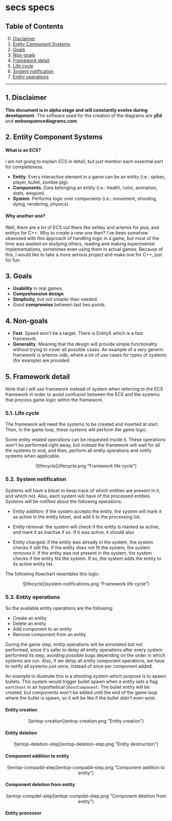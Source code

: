 # secs specs

## Table of Contents

0. [Disclaimer](#0-disclaimer)
2. [Entity Component Systems](#2-entity-component-systems)
3. [Goals](#3-goals)
4. [Non-goals](#4-non-goals)
5. [Framework detail](#5-framework-detail)
  1. [Life cycle](#5-1-life-cycle)
  2. [System notification](#5-2-system-notification)
  3. [Entity operations](#5-3-entity-operations)

---

## 1. Disclaimer

**This document is in alpha stage and will constantly evolve during development.** The software used for the creation of the diagrams are **yEd** and **websequencediagrams.com**.


## 2. Entity Component Systems

#### What is an ECS?

I am not going to explain ECS in detail, but just mention each essential part for completeness.

* **Entity**. Every interactive element in a game can be an entity (i.e.: spikes, player, bullet, zombie pig).
* **Components**. Data belonging an entity (i.e.: health, color, animation, stats, weapon).
* **System**. Performs logic over components (i.e.: movement, shooting, dying, rendering, physics).

#### Why another one?

Well, there are a lot of ECS out there like ashley and artemis for java, and entityx for C++. Why to create a new one then? I've been somehow obsessed with this approach of handling logic in a game, but most of the time was wasted on studying others, reading and making experimental implementations, sometimes even using them in actual games. Because of this, I would like to take a more serious project and make one for C++, just for fun.

## 3. Goals

* **Usability** in real games.
* **Comprehensive design**.
* **Simplicity**, but not simpler than needed.
* Good **compromise** between last two points.

## 4. Non-goals

* **Fast**. Speed won't be a target. There is EntityX which is a fast framework.
* **Generality**. Meaning that the design will provide simple functionality without trying to cover all possible cases. An example of a very generic framework is artemis-odb, where a lot of use cases for types of systems (for example) are provided.

## 5. Framework detail

Note that I will use framework instead of system when referring to the ECS framework in order to avoid confusion between the ECS and the systems that process game logic within the framework.

### 5.1. Life cycle

The framework will need the systems to be created and inserted at start. Then, in the game loop, these systems will perform the game logic.

Some entity related operations can be requested inside it. These operations won't be performed right away, but instead the framework will wait for all the systems to end, and then, perform all entity operations and notify systems when applicable.

<center>
![lifecycle](lifecycle.png "Framework life cycle")
</center>

### 5.2. System notification

Systems will have a bitset to keep track of which entities are present in it, and which not. Also, each system will have of the processed entities. Systems will be notified about the following operations:

* Entity addition: if the system accepts the entity, the system will mark it as active in the entity bitset, and add it to the processing list.

* Entity removal: the system will check if the entity is marked as active, and mark it as inactive if so. If it was active, it should also

* Entity changed: if the entity was already in the system, the system checks if still fits. If the entity does not fit the system, the system removes it. If the entity was not present in the system, the system checks if the entity fits the system. If so, the system adds the entity to its active entity list.

The following flowchart resembles this logic:

<center>
![lifecycle](system-notifications.png "Framework life cycle")
</center>


### 5.3. Entity operations

So the available entity operations are the following:

* Create an entity
* Delete an entity
* Add component to an entity
* Remove component from an entity

During the game step, entity operations will be annotated but not performed, since it's safer to delay all entity operations after every system performed its step, avoiding possible bugs depending on the order in which systems are run. Also, if we delay all entity component operations, we have to notify all systems just once, instead of once per component added.

An example to illustrate this is a shooting system which purpose is to spawn bullets. This system would trigger bullet spawn when a entity sets a flag `wantShoot` in an hypothetical `ShootComponent`. The bullet entity will be created, but components won't be added until the end of the game loop where the bullet is spawn, so it will be like if the bullet didn't even exist.


#### Entity creation

<center>
![entop-creation](entop-creation.png "Entity creation")
</center>


#### Entity deletion

<center>
![entop-deletion-step](entop-deletion-step.png "Entity destruction")
</center>


#### Component addition to entity

<center>
![entop-compadd-step](entop-compadd-step.png "Component addition to entity")
</center>

#### Component deletion from entity

<center>
![entop-compdel-step](entop-compdel-step.png "Component deletion from entity")
</center>

#### Entity processor
